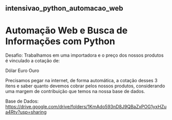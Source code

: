 ## intensivao_python_automacao_web

# Automação Web e Busca de Informações com Python

Desafio:
Trabalhamos em uma importadora e o preço dos nossos produtos é vinculado a cotação de:

Dólar
Euro
Ouro

Precisamos pegar na internet, de forma automática, a cotação desses 3 itens e saber quanto devemos cobrar pelos nossos produtos, considerando uma margem de contribuição que temos na nossa base de dados.

Base de Dados: https://drive.google.com/drive/folders/1KmAdo593nD8J9QBaZxPOG1yxHZua4Rtv?usp=sharing
